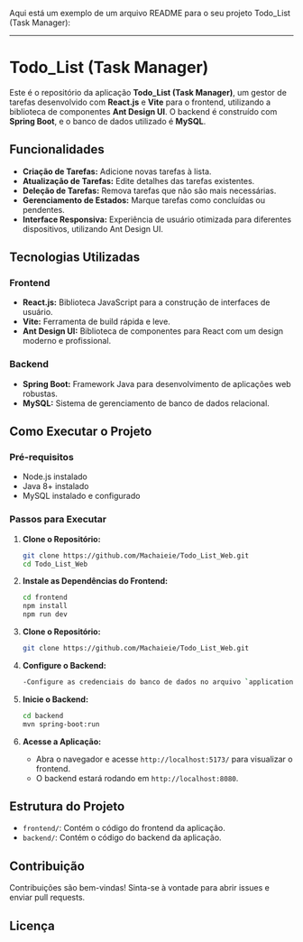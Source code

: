 Aqui está um exemplo de um arquivo README para o seu projeto Todo_List (Task Manager):

---

# Todo_List (Task Manager)

Este é o repositório da aplicação **Todo_List (Task Manager)**, um gestor de tarefas desenvolvido com **React.js** e **Vite** para o frontend, utilizando a biblioteca de componentes **Ant Design UI**. O backend é construído com **Spring Boot**, e o banco de dados utilizado é **MySQL**.

## Funcionalidades

- **Criação de Tarefas:** Adicione novas tarefas à lista.
- **Atualização de Tarefas:** Edite detalhes das tarefas existentes.
- **Deleção de Tarefas:** Remova tarefas que não são mais necessárias.
- **Gerenciamento de Estados:** Marque tarefas como concluídas ou pendentes.
- **Interface Responsiva:** Experiência de usuário otimizada para diferentes dispositivos, utilizando Ant Design UI.

## Tecnologias Utilizadas

### Frontend
- **React.js:** Biblioteca JavaScript para a construção de interfaces de usuário.
- **Vite:** Ferramenta de build rápida e leve.
- **Ant Design UI:** Biblioteca de componentes para React com um design moderno e profissional.

### Backend
- **Spring Boot:** Framework Java para desenvolvimento de aplicações web robustas.
- **MySQL:** Sistema de gerenciamento de banco de dados relacional.

## Como Executar o Projeto

### Pré-requisitos

- Node.js instalado
- Java 8+ instalado
- MySQL instalado e configurado

### Passos para Executar

1. **Clone o Repositório:**
   ```bash
   git clone https://github.com/Machaieie/Todo_List_Web.git
   cd Todo_List_Web
   ```

2. **Instale as Dependências do Frontend:**
   ```bash
   cd frontend
   npm install
   npm run dev
   ```
3. **Clone o Repositório:**
   ```bash
   git clone https://github.com/Machaieie/Todo_List_Web.git
   ```
4. **Configure o Backend:**
    ```bash
   -Configure as credenciais do banco de dados no arquivo `application.properties`.
    ```
5. **Inicie o Backend:**
   ```bash
   cd backend
   mvn spring-boot:run
   ```

6. **Acesse a Aplicação:**
   - Abra o navegador e acesse `http://localhost:5173/` para visualizar o frontend.
   - O backend estará rodando em `http://localhost:8080`.

## Estrutura do Projeto

- `frontend/`: Contém o código do frontend da aplicação.
- `backend/`: Contém o código do backend da aplicação.

## Contribuição

Contribuições são bem-vindas! Sinta-se à vontade para abrir issues e enviar pull requests.

## Licença

